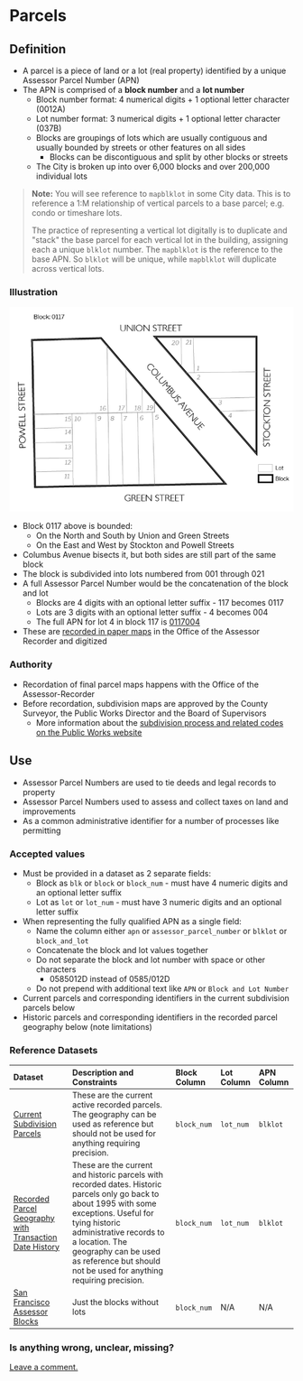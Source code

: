 # Parcels

## Definition

* A parcel is a piece of land or a lot \(real property\) identified by a unique Assessor Parcel Number \(APN\)
* The APN is comprised of a **block number** and a **lot number**
  * Block number format: 4 numerical digits + 1 optional letter character \(0012A\)
  * Lot number format: 3 numerical digits + 1 optional letter character \(037B\)
  * Blocks are groupings of lots which are usually contiguous and usually bounded by streets or other features on all sides
    * Blocks can be discontiguous and split by other blocks or streets
  * The City is broken up into over 6,000 blocks and over 200,000 individual lots

> **Note:** You will see reference to `mapblklot` in some City data. This is to reference a 1:M relationship of vertical parcels to a base parcel; e.g. condo or timeshare lots.
>
> The practice of representing a vertical lot digitally is to duplicate and "stack" the base parcel for each vertical lot in the building, assigning each a unique `blklot` number. The `mapblklot` is the reference to the base APN. So `blklot` will be unique, while `mapblklot` will duplicate across vertical lots.

### Illustration

![Image illustrating the relationship of lots to blocks](/assets/block_lots.png)

* Block 0117 above is bounded:
  * On the North and South by Union and Green Streets
  * On the East and West by Stockton and Powell Streets
* Columbus Avenue bisects it, but both sides are still part of the same block
* The block is subdivided into lots numbered from 001 through 021
* A full Assessor Parcel Number would be the concatenation of the block and lot
  * Blocks are 4 digits with an optional letter suffix - 117 becomes 0117
  * Lots are 3 digits with an optional letter suffix - 4 becomes 004
  * The full APN for lot 4 in block 117 is [0117004](http://propertymap.sfplanning.org?search=0117004)
* These are [recorded in paper maps](http://sfplanninggis.org/BlockBooks/AssessorBlock0117.pdf) in the Office of the Assessor Recorder and digitized

### Authority

* Recordation of final parcel maps happens with the Office of the Assessor-Recorder 
* Before recordation, subdivision maps are approved by the County Surveyor, the Public Works Director and the Board of Supervisors
  * More information about the [subdivision process and related codes on the Public Works website](http://sfpublicworks.org/services/subdivisions-and-mapping)

## Use

* Assessor Parcel Numbers are used to tie deeds and legal records to property
* Assessor Parcel Numbers used to assess and collect taxes on land and improvements 
* As a common administrative identifier for a number of processes like permitting

### Accepted values

* Must be provided in a dataset as 2 separate fields: 
  * Block as `blk` or `block` or `block_num` - must have 4 numeric digits and an optional letter suffix
  * Lot as `lot` or `lot_num` - must have 3 numeric digits and an optional letter suffix
* When representing the fully qualified APN as a single field:
  * Name the column either `apn` or `assessor_parcel_number` or `blklot` or `block_and_lot`
  * Concatenate the block and lot values together
  * Do not separate the block and lot number with space or other characters
    * 0585012D instead of 0585/012D
  * Do not prepend with additional text like `APN` or `Block and Lot Number`
* Current parcels and corresponding identifiers in the current subdivision parcels below
* Historic parcels and corresponding identifiers in the recorded parcel geography below \(note limitations\)

### Reference Datasets

| Dataset | Description and Constraints | Block Column | Lot Column | APN Column |
| :--- | :--- | :--- | :--- | :--- |
| [Current Subdivision Parcels](https://data.sfgov.org/Geographic-Locations-and-Boundaries/Subdivision-Parcels-aka-City-Lots-/45et-ht7c) | These are the current active recorded parcels. The geography can be used as reference but should not be used for anything requiring precision. | `block_num` | `lot_num` | `blklot` |
| [Recorded Parcel Geography with Transaction Date History](https://data.sfgov.org/dataset/Recorded-Parcel-Geography-with-Transaction-Date-Hi/25dk-perw/data) | These are the current and historic parcels with recorded dates. Historic parcels only go back to about 1995 with some exceptions. Useful for tying historic administrative records to a location. The geography can be used as reference but should not be used for anything requiring precision. | `block_num` | `lot_num` | `blklot` |
| [San Francisco Assessor Blocks](https://data.sfgov.org/Geographic-Locations-and-Boundaries/San-Francisco-Assessor-Blocks/ndp2-nsue) | Just the blocks without lots | `block_num` | N/A | N/A |

### Is anything wrong, unclear, missing?

[Leave a comment.](https://github.com/DataSF/draft-publishing-standards/issues/new?title=Comment:Parcels&body=Comment:Parcels)

